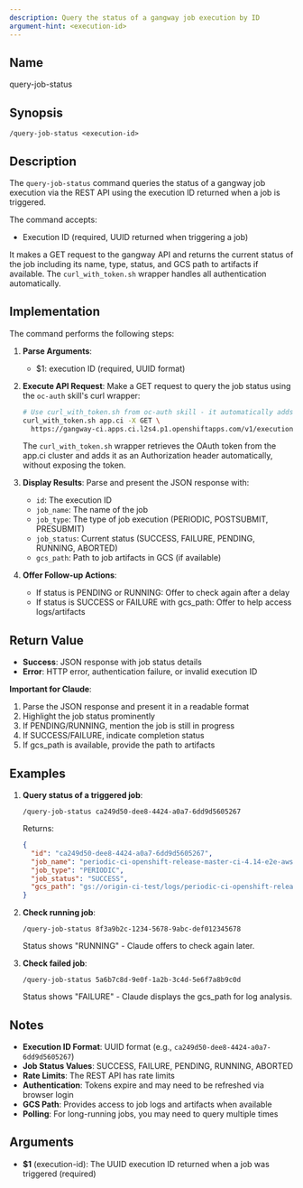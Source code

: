 ```yaml
---
description: Query the status of a gangway job execution by ID
argument-hint: <execution-id>
---
```


## Name
query-job-status

## Synopsis
```
/query-job-status <execution-id>
```

## Description

The `query-job-status` command queries the status of a gangway job execution via the REST API using the execution ID returned when a job is triggered.

The command accepts:
- Execution ID (required, UUID returned when triggering a job)

It makes a GET request to the gangway API and returns the current status of the job including its name, type, status, and GCS path to artifacts if available. The `curl_with_token.sh` wrapper handles all authentication automatically.

## Implementation

The command performs the following steps:

1. **Parse Arguments**:
   - $1: execution ID (required, UUID format)

2. **Execute API Request**: Make a GET request to query the job status using the `oc-auth` skill's curl wrapper:
   ```bash
   # Use curl_with_token.sh from oc-auth skill - it automatically adds the OAuth token
   curl_with_token.sh app.ci -X GET \
     https://gangway-ci.apps.ci.l2s4.p1.openshiftapps.com/v1/executions/<EXECUTION_ID>
   ```
   The `curl_with_token.sh` wrapper retrieves the OAuth token from the app.ci cluster and adds it as an Authorization header automatically, without exposing the token.

3. **Display Results**: Parse and present the JSON response with:
   - `id`: The execution ID
   - `job_name`: The name of the job
   - `job_type`: The type of job execution (PERIODIC, POSTSUBMIT, PRESUBMIT)
   - `job_status`: Current status (SUCCESS, FAILURE, PENDING, RUNNING, ABORTED)
   - `gcs_path`: Path to job artifacts in GCS (if available)

4. **Offer Follow-up Actions**:
   - If status is PENDING or RUNNING: Offer to check again after a delay
   - If status is SUCCESS or FAILURE with gcs_path: Offer to help access logs/artifacts

## Return Value
- **Success**: JSON response with job status details
- **Error**: HTTP error, authentication failure, or invalid execution ID

**Important for Claude**:
1. Parse the JSON response and present it in a readable format
2. Highlight the job status prominently
3. If PENDING/RUNNING, mention the job is still in progress
4. If SUCCESS/FAILURE, indicate completion status
5. If gcs_path is available, provide the path to artifacts

## Examples

1. **Query status of a triggered job**:
   ```
   /query-job-status ca249d50-dee8-4424-a0a7-6dd9d5605267
   ```
   Returns:
   ```json
   {
     "id": "ca249d50-dee8-4424-a0a7-6dd9d5605267",
     "job_name": "periodic-ci-openshift-release-master-ci-4.14-e2e-aws-ovn",
     "job_type": "PERIODIC",
     "job_status": "SUCCESS",
     "gcs_path": "gs://origin-ci-test/logs/periodic-ci-openshift-release-master-ci-4.14-e2e-aws-ovn/1234567890"
   }
   ```

2. **Check running job**:
   ```
   /query-job-status 8f3a9b2c-1234-5678-9abc-def012345678
   ```
   Status shows "RUNNING" - Claude offers to check again later.

3. **Check failed job**:
   ```
   /query-job-status 5a6b7c8d-9e0f-1a2b-3c4d-5e6f7a8b9c0d
   ```
   Status shows "FAILURE" - Claude displays the gcs_path for log analysis.

## Notes

- **Execution ID Format**: UUID format (e.g., `ca249d50-dee8-4424-a0a7-6dd9d5605267`)
- **Job Status Values**: SUCCESS, FAILURE, PENDING, RUNNING, ABORTED
- **Rate Limits**: The REST API has rate limits
- **Authentication**: Tokens expire and may need to be refreshed via browser login
- **GCS Path**: Provides access to job logs and artifacts when available
- **Polling**: For long-running jobs, you may need to query multiple times

## Arguments
- **$1** (execution-id): The UUID execution ID returned when a job was triggered (required)
